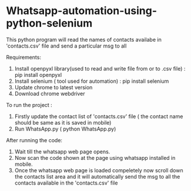 # Whatsapp-automation-using-python-selenium
This python program will read the names of contacts availabe in 'contacts.csv' file and send a particular msg to all

Requirements:
1. Install openpyxl library(used to read and write file from or to .csv file) : pip install openpyxl
2. Install selenium ( tool used for automation) : pip install selenium
2. Update chrome to latest version
3. Download chrome webdriver

To run the project : 
1. Firstly update the contact list of 'contacts.csv' file ( the contact name should be same as it is saved in mobile)
2. Run WhatsApp.py  ( python WhatsApp.py)

After running the code:
1. Wait till the whatsapp web page opens.
2. Now scan the code shown at the page using whatsapp installed in mobile.
3. Once the whatsapp web page is loaded compeletely now scroll down the contacts list area and it will automatically send the msg to all the contacts available in the 'contacts.csv' file
